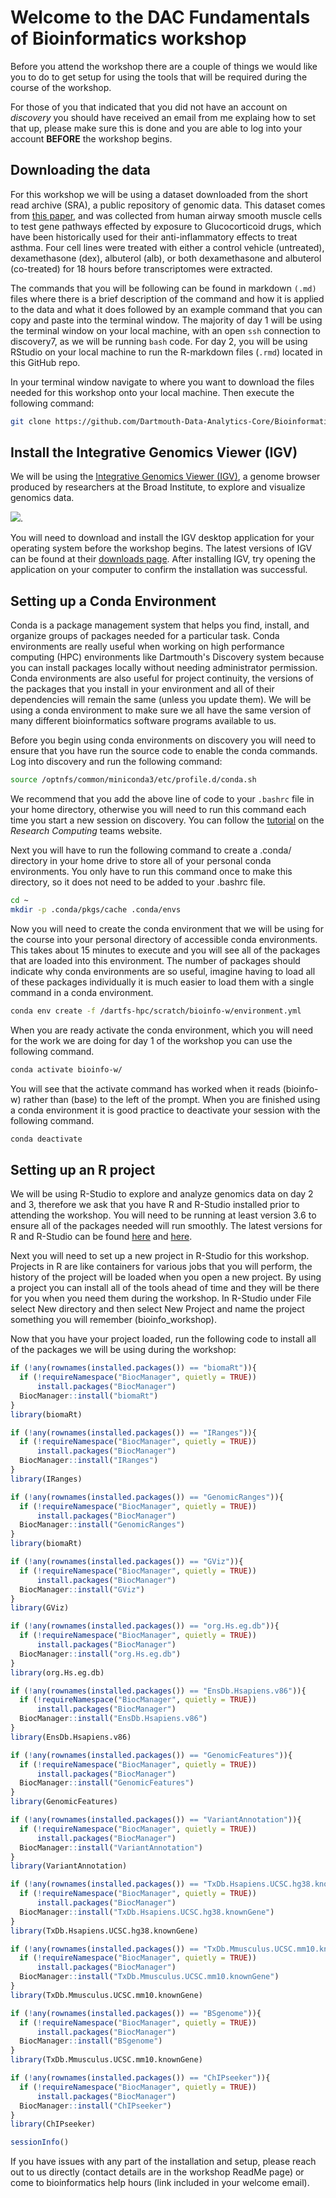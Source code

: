# Welcome to the DAC Fundamentals of Bioinformatics workshop #

Before you attend the workshop there are a couple of things we would like you to do to get setup for using the tools that will be required during the course of the workshop.  

For those of you that indicated that you did not have an account on *discovery* you should have received an email from me explaing how to set that up, please make sure this is done and you are able to log into your account **BEFORE** the workshop begins. 

## Downloading the data ##

For this workshop we will be using a dataset downloaded from the short read archive (SRA), a public repository of genomic data. This dataset comes from [this paper](https://journals.plos.org/plosone/article?id=10.1371/journal.pone.0099625), and was collected from human airway smooth muscle cells to test gene pathways effected by exposure to Glucocorticoid drugs, which have been historically used for their anti-inflammatory effects to treat asthma. Four cell lines were treated with either a control vehicle (untreated), dexamethasone (dex), albuterol (alb), or both dexamethasone and albuterol (co-treated) for 18 hours before transcriptomes were extracted.

The commands that you will be following can be found in markdown `(.md)` files where there is a brief description of the command and how it is applied to the data and what it does followed by an example command that you can copy and paste into the terminal window. The majority of day 1 will be using the terminal window on your local machine, with an open `ssh` connection to discovery7, as we will be running `bash` code. For day 2, you will be using RStudio on your local machine to run the R-markdown files (`.rmd`) located in this GitHub repo. 

In your terminal window navigate to where you want to download the files needed for this workshop onto your local machine. Then execute the following command:

```bash
git clone https://github.com/Dartmouth-Data-Analytics-Core/Bioinformatics_workshop/
```

## Install the Integrative Genomics Viewer (IGV)

We will be using the [Integrative Genomics Viewer (IGV)](http://software.broadinstitute.org/software/igv/), a genome browser produced by researchers at the Broad Institute, to explore and visualize genomics data. 

![](figures.igv.png). 

You will need to download and install the IGV desktop application for your operating system before the workshop begins. The latest versions of IGV can be found at their [downloads page](http://software.broadinstitute.org/software/igv/download). After installing IGV, try opening the application on your computer to confirm the installation was successful. 

## Setting up a Conda Environment ## 

Conda is a package management system that helps you find, install, and organize groups of packages needed for a particular task. Conda environments are really useful when working on high performance computing (HPC) environments like Dartmouth's Discovery system because you can install packages locally without needing administrator permission. Conda environments are also useful for project continuity, the versions of the packages that you install in your environment and all of their dependencies will remain the same (unless you update them). We will be using a conda environment to make sure we all have the same version of many different bioinformatics software programs available to us. 

Before you begin using conda environments on discovery you will need to ensure that you have run the source code to enable the conda commands. Log into discovery and run the following command:

```bash
source /optnfs/common/miniconda3/etc/profile.d/conda.sh
```

We recommend that you add the above line of code to your `.bashrc` file in your home directory, otherwise you will need to run this command each time you start a new session on discovery. You can follow the [tutorial](https://services.dartmouth.edu/TDClient/1806/Portal/KB/ArticleDet?ID=72888) on the *Research Computing* teams website. 

Next you will have to run the following command to create a .conda/ directory in your home drive to store all of your personal conda environments. You only have to run this command once to make this directory, so it does not need to be added to your .bashrc file.

```bash
cd ~
mkdir -p .conda/pkgs/cache .conda/envs
```

Now you will need to create the conda environment that we will be using for the course into your personal directory of accessible conda environments. This takes about 15 minutes to execute and you will see all of the packages that are loaded into this environment. The number of packages should indicate why conda environments are so useful, imagine having to load all of these packages individually it is much easier to load them with a single command in a conda environment.

```bash
conda env create -f /dartfs-hpc/scratch/bioinfo-w/environment.yml
```

When you are ready activate the conda environment, which you will need for the work we are doing for day 1 of the workshop you can use the following command. 

```bash
conda activate bioinfo-w/
```

You will see that the activate command has worked when it reads (bioinfo-w) rather than (base) to the left of the prompt. When you are finished using a conda environment it is good practice to deactivate your session with the following command.

```bash
conda deactivate
```

## Setting up an R project ##

We will be using R-Studio to explore and analyze genomics data on day 2 and 3, therefore we ask that you have R and R-Studio installed prior to attending the workshop. You will need to be running at least version 3.6 to ensure all of the packages needed will run smoothly. The latest versions for R and R-Studio can be found [here](https://cran.r-project.org) and [here](https://rstudio.com/products/rstudio/download/).

Next you will need to set up a new project in R-Studio for this workshop. Projects in R are like containers for various jobs that you will perform, the history of the project will be loaded when you open a new project. By using a project you can install all of the tools ahead of time and they will be there for you when you need them during the workshop. In R-Studio under File select New directory and then select New Project and name the project something you will remember (bioinfo_workshop).

Now that you have your project loaded, run the following code to install all of the packages we will be using during the workshop: 
```r
if (!any(rownames(installed.packages()) == "biomaRt")){
  if (!requireNamespace("BiocManager", quietly = TRUE))
      install.packages("BiocManager")
  BiocManager::install("biomaRt")
}
library(biomaRt)

if (!any(rownames(installed.packages()) == "IRanges")){
  if (!requireNamespace("BiocManager", quietly = TRUE))
      install.packages("BiocManager")
  BiocManager::install("IRanges")
}
library(IRanges)

if (!any(rownames(installed.packages()) == "GenomicRanges")){
  if (!requireNamespace("BiocManager", quietly = TRUE))
      install.packages("BiocManager")
  BiocManager::install("GenomicRanges")
}
library(biomaRt)

if (!any(rownames(installed.packages()) == "GViz")){
  if (!requireNamespace("BiocManager", quietly = TRUE))
      install.packages("BiocManager")
  BiocManager::install("GViz")
}
library(GViz)

if (!any(rownames(installed.packages()) == "org.Hs.eg.db")){
  if (!requireNamespace("BiocManager", quietly = TRUE))
      install.packages("BiocManager")
  BiocManager::install("org.Hs.eg.db")
}
library(org.Hs.eg.db)

if (!any(rownames(installed.packages()) == "EnsDb.Hsapiens.v86")){
  if (!requireNamespace("BiocManager", quietly = TRUE))
      install.packages("BiocManager")
  BiocManager::install("EnsDb.Hsapiens.v86")
}
library(EnsDb.Hsapiens.v86)

if (!any(rownames(installed.packages()) == "GenomicFeatures")){
  if (!requireNamespace("BiocManager", quietly = TRUE))
      install.packages("BiocManager")
  BiocManager::install("GenomicFeatures")
}
library(GenomicFeatures)

if (!any(rownames(installed.packages()) == "VariantAnnotation")){
  if (!requireNamespace("BiocManager", quietly = TRUE))
      install.packages("BiocManager")
  BiocManager::install("VariantAnnotation")
}
library(VariantAnnotation)

if (!any(rownames(installed.packages()) == "TxDb.Hsapiens.UCSC.hg38.knownGene")){
  if (!requireNamespace("BiocManager", quietly = TRUE))
      install.packages("BiocManager")
  BiocManager::install("TxDb.Hsapiens.UCSC.hg38.knownGene")
}
library(TxDb.Hsapiens.UCSC.hg38.knownGene)

if (!any(rownames(installed.packages()) == "TxDb.Mmusculus.UCSC.mm10.knownGene")){
  if (!requireNamespace("BiocManager", quietly = TRUE))
      install.packages("BiocManager")
  BiocManager::install("TxDb.Mmusculus.UCSC.mm10.knownGene")
}
library(TxDb.Mmusculus.UCSC.mm10.knownGene)

if (!any(rownames(installed.packages()) == "BSgenome")){
  if (!requireNamespace("BiocManager", quietly = TRUE))
      install.packages("BiocManager")
  BiocManager::install("BSgenome")
}
library(TxDb.Mmusculus.UCSC.mm10.knownGene)

if (!any(rownames(installed.packages()) == "ChIPseeker")){
  if (!requireNamespace("BiocManager", quietly = TRUE))
      install.packages("BiocManager")
  BiocManager::install("ChIPseeker")
}
library(ChIPseeker)

sessionInfo()
```

If you have issues with any part of the installation and setup, please reach out to us directly (contact details are in the workshop ReadMe page) or come to bioinformatics help hours (link included in your welcome email). 

